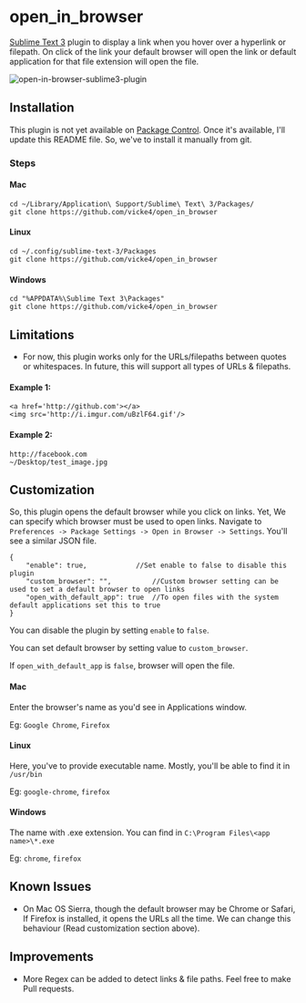 # open_in_browser

[Sublime Text 3](http://www.sublimetext.com/3) plugin to display a link when you hover over a hyperlink or filepath. On click of the link your default browser will open the link or default application for that file extension will open the file.

![open-in-browser-sublime3-plugin](http://i.imgur.com/QZfWsee.gif)

## Installation

This plugin is not yet available on [Package Control](https://packagecontrol.io). Once it's available, I'll update this README file. So, we've to install it manually from git.

### Steps

#### Mac
```
cd ~/Library/Application\ Support/Sublime\ Text\ 3/Packages/
git clone https://github.com/vicke4/open_in_browser
```

#### Linux
```
cd ~/.config/sublime-text-3/Packages
git clone https://github.com/vicke4/open_in_browser
```

#### Windows
```
cd "%APPDATA%\Sublime Text 3\Packages"
git clone https://github.com/vicke4/open_in_browser
```

## Limitations
- For now, this plugin works only for the 
URLs/filepaths between quotes or whitespaces. In future, this will support all types of URLs & filepaths.

#### Example 1: 
```
<a href='http://github.com'></a>
<img src='http://i.imgur.com/uBzlF64.gif'/>
```

#### Example 2:
```
http://facebook.com
~/Desktop/test_image.jpg
```

## Customization
So, this plugin opens the default browser while you click on links. Yet, We can specify which browser must be used to open links. Navigate to `Preferences -> Package Settings -> Open in Browser -> Settings`. You'll see a similar JSON file.

```
{
	"enable": true,  	       //Set enable to false to disable this plugin
	"custom_browser": "", 	       //Custom browser setting can be used to set a default browser to open links
	"open_with_default_app": true  //To open files with the system default applications set this to true
}
```
You can disable the plugin by setting `enable` to `false`.

You can set default browser by setting value to `custom_browser`.

If `open_with_default_app` is `false`, browser will open the file.

#### Mac
Enter the browser's name as you'd see in Applications window.

Eg: `Google Chrome`, `Firefox`

#### Linux
Here, you've to provide executable name. Mostly, you'll be able to find it in `/usr/bin`

Eg: `google-chrome`, `firefox`

#### Windows
The name with .exe extension. You can find in `C:\Program Files\<app name>\*.exe`

Eg: `chrome`, `firefox`

## Known Issues
- On Mac OS Sierra, though the default browser may be Chrome or Safari, If Firefox is installed, it opens the URLs all the time. We can change this behaviour (Read customization section above).

## Improvements
- More Regex can be added to detect links & file paths. Feel free to make Pull requests.

